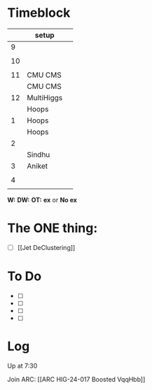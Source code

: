 # Timeblock

|     | setup      |     |
| --- | ---------- | --- |
| 9   |            |     |
|     |            |     |
| 10  |            |     |
|     |            |     |
| 11  | CMU CMS    |     |
|     | CMU CMS    |     |
| 12  | MultiHiggs |     |
|     | Hoops      |     |
| 1   | Hoops      |     |
|     | Hoops      |     |
| 2   |            |     |
|     | Sindhu     |     |
| 3   | Aniket     |     |
|     |            |     |
| 4   |            |     |
|     |            |     |

**W:**
**DW:**
**OT:**
**ex** or **No ex**

# The ONE thing: 
- [ ] [[Jet DeClustering]]


# To Do
- [ ] 
- [ ] 
- [ ] 
- [ ] 


# Log

Up at 7:30 

Join ARC: [[ARC HIG-24-017 Boosted VqqHbb]]


